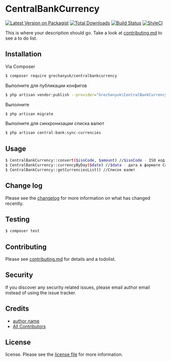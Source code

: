 # CentralBankCurrency

[![Latest Version on Packagist][ico-version]][link-packagist]
[![Total Downloads][ico-downloads]][link-downloads]
[![Build Status][ico-travis]][link-travis]
[![StyleCI][ico-styleci]][link-styleci]

This is where your description should go. Take a look at [contributing.md](contributing.md) to see a to do list.

## Installation

Via Composer

``` bash
$ composer require grechanyuk/centralbankcurrency
```

Выполните для публикации конфигов
``` bash
$ php artisan vendor:publish --provider="Grechanyuk\CentralBankCurrency\CentralBankCurrencyServiceProvider" --tag="centralbankcurrency.config"
```

Выполните
``` bash
$ php artisan migrate
```

Выполните для синхронизации списка валют
``` bash
$ php artisan central-bank:sync-currencies
```

## Usage

``` bash
$ CentralBankCurrency::convert($isoCode, $amount) //$isoCode - ISO код в который необходимо перевести сумму $amount
$ CentralBankCurrency::currencyByDay($date) //$data - дата в формате Carbon. Получение котировок за определенный день
$ CentralBankCurrency::getCurrenciesList() //Список валют
```

## Change log

Please see the [changelog](changelog.md) for more information on what has changed recently.

## Testing

``` bash
$ composer test
```

## Contributing

Please see [contributing.md](contributing.md) for details and a todolist.

## Security

If you discover any security related issues, please email author email instead of using the issue tracker.

## Credits

- [author name][link-author]
- [All Contributors][link-contributors]

## License

license. Please see the [license file](license.md) for more information.

[ico-version]: https://img.shields.io/packagist/v/grechanyuk/centralbankcurrency.svg?style=flat-square
[ico-downloads]: https://img.shields.io/packagist/dt/grechanyuk/centralbankcurrency.svg?style=flat-square
[ico-travis]: https://img.shields.io/travis/grechanyuk/centralbankcurrency/master.svg?style=flat-square
[ico-styleci]: https://styleci.io/repos/12345678/shield

[link-packagist]: https://packagist.org/packages/grechanyuk/centralbankcurrency
[link-downloads]: https://packagist.org/packages/grechanyuk/centralbankcurrency
[link-travis]: https://travis-ci.org/grechanyuk/centralbankcurrency
[link-styleci]: https://styleci.io/repos/12345678
[link-author]: https://github.com/grechanyuk
[link-contributors]: ../../contributors
